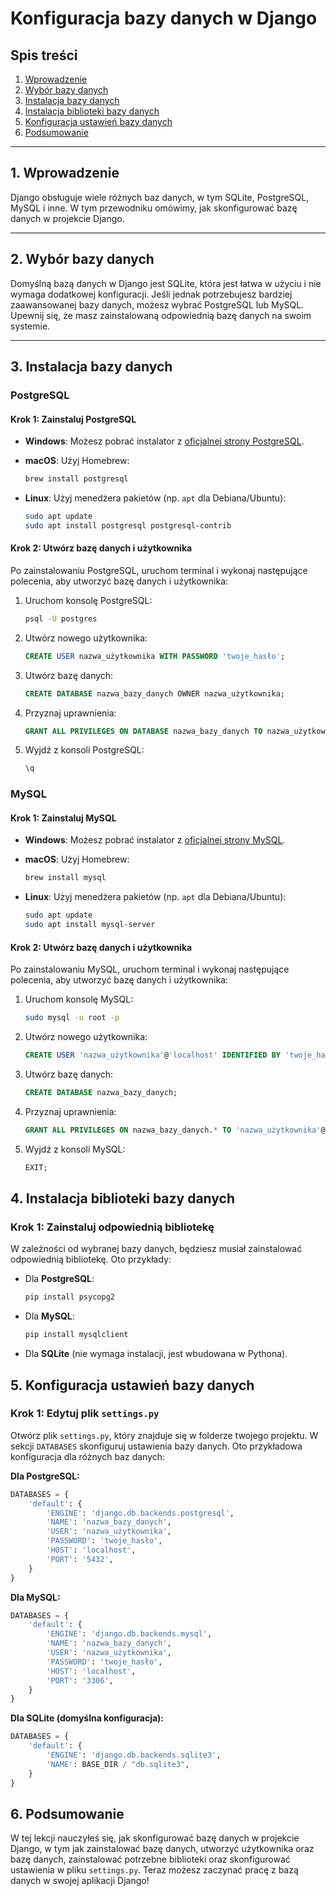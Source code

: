 # Konfiguracja bazy danych w Django

## Spis treści

1. [Wprowadzenie](#1-wprowadzenie)
2. [Wybór bazy danych](#2-wybór-bazy-danych)
3. [Instalacja bazy danych](#3-instalacja-bazy-danych)
4. [Instalacja biblioteki bazy danych](#4-instalacja-biblioteki-bazy-danych)
5. [Konfiguracja ustawień bazy danych](#5-konfiguracja-ustawień-bazy-danych)
6. [Podsumowanie](#6-podsumowanie)

---

## 1. Wprowadzenie

Django obsługuje wiele różnych baz danych, w tym SQLite, PostgreSQL, MySQL i inne. W tym przewodniku omówimy, jak skonfigurować bazę danych w projekcie Django.

---

## 2. Wybór bazy danych

Domyślną bazą danych w Django jest SQLite, która jest łatwa w użyciu i nie wymaga dodatkowej konfiguracji. Jeśli jednak potrzebujesz bardziej zaawansowanej bazy danych, możesz wybrać PostgreSQL lub MySQL. Upewnij się, że masz zainstalowaną odpowiednią bazę danych na swoim systemie.

---

## 3. Instalacja bazy danych

### PostgreSQL

#### Krok 1: Zainstaluj PostgreSQL

- **Windows**: Możesz pobrać instalator z [oficjalnej strony PostgreSQL](https://www.postgresql.org/download/windows/).
- **macOS**: Użyj Homebrew:

  ```bash
  brew install postgresql
  ```

- **Linux**: Użyj menedżera pakietów (np. `apt` dla Debiana/Ubuntu):

  ```bash
  sudo apt update
  sudo apt install postgresql postgresql-contrib
  ```

#### Krok 2: Utwórz bazę danych i użytkownika

Po zainstalowaniu PostgreSQL, uruchom terminal i wykonaj następujące polecenia, aby utworzyć bazę danych i użytkownika:

1. Uruchom konsolę PostgreSQL:

   ```bash
   psql -U postgres
   ```

2. Utwórz nowego użytkownika:

   ```sql
   CREATE USER nazwa_użytkownika WITH PASSWORD 'twoje_hasło';
   ```

3. Utwórz bazę danych:

   ```sql
   CREATE DATABASE nazwa_bazy_danych OWNER nazwa_użytkownika;
   ```

4. Przyznaj uprawnienia:

   ```sql
   GRANT ALL PRIVILEGES ON DATABASE nazwa_bazy_danych TO nazwa_użytkownika;
   ```

5. Wyjdź z konsoli PostgreSQL:

   ```sql
   \q
   ```

### MySQL

#### Krok 1: Zainstaluj MySQL

- **Windows**: Możesz pobrać instalator z [oficjalnej strony MySQL](https://dev.mysql.com/downloads/installer/).
- **macOS**: Użyj Homebrew:

  ```bash
  brew install mysql
  ```

- **Linux**: Użyj menedżera pakietów (np. `apt` dla Debiana/Ubuntu):

  ```bash
  sudo apt update
  sudo apt install mysql-server
  ```

#### Krok 2: Utwórz bazę danych i użytkownika

Po zainstalowaniu MySQL, uruchom terminal i wykonaj następujące polecenia, aby utworzyć bazę danych i użytkownika:

1. Uruchom konsolę MySQL:

   ```bash
   sudo mysql -u root -p
   ```

2. Utwórz nowego użytkownika:

   ```sql
   CREATE USER 'nazwa_użytkownika'@'localhost' IDENTIFIED BY 'twoje_hasło';
   ```

3. Utwórz bazę danych:

   ```sql
   CREATE DATABASE nazwa_bazy_danych;
   ```

4. Przyznaj uprawnienia:

   ```sql
   GRANT ALL PRIVILEGES ON nazwa_bazy_danych.* TO 'nazwa_użytkownika'@'localhost';
   ```

5. Wyjdź z konsoli MySQL:

   ```sql
   EXIT;
   ```

## 4. Instalacja biblioteki bazy danych

### Krok 1: Zainstaluj odpowiednią bibliotekę

W zależności od wybranej bazy danych, będziesz musiał zainstalować odpowiednią bibliotekę. Oto przykłady:

- Dla **PostgreSQL**:

  ```bash
  pip install psycopg2
  ```

- Dla **MySQL**:

  ```bash
  pip install mysqlclient
  ```

- Dla **SQLite** (nie wymaga instalacji, jest wbudowana w Pythona).

## 5. Konfiguracja ustawień bazy danych

### Krok 1: Edytuj plik `settings.py`

Otwórz plik `settings.py`, który znajduje się w folderze twojego projektu. W sekcji `DATABASES` skonfiguruj ustawienia bazy danych. Oto przykładowa konfiguracja dla różnych baz danych:

**Dla PostgreSQL:**

```python
DATABASES = {
    'default': {
        'ENGINE': 'django.db.backends.postgresql',
        'NAME': 'nazwa_bazy_danych',
        'USER': 'nazwa_użytkownika',
        'PASSWORD': 'twoje_hasło',
        'HOST': 'localhost',
        'PORT': '5432',
    }
}
```

**Dla MySQL:**

```python
DATABASES = {
    'default': {
        'ENGINE': 'django.db.backends.mysql',
        'NAME': 'nazwa_bazy_danych',
        'USER': 'nazwa_użytkownika',
        'PASSWORD': 'twoje_hasło',
        'HOST': 'localhost',
        'PORT': '3306',
    }
}
```

**Dla SQLite (domyślna konfiguracja):**

```python
DATABASES = {
    'default': {
        'ENGINE': 'django.db.backends.sqlite3',
        'NAME': BASE_DIR / "db.sqlite3",
    }
}
```

## 6. Podsumowanie

W tej lekcji nauczyłeś się, jak skonfigurować bazę danych w projekcie Django, w tym jak zainstalować bazę danych, utworzyć użytkownika oraz bazę danych, zainstalować potrzebne biblioteki oraz skonfigurować ustawienia w pliku `settings.py`. Teraz możesz zaczynać pracę z bazą danych w swojej aplikacji Django!
